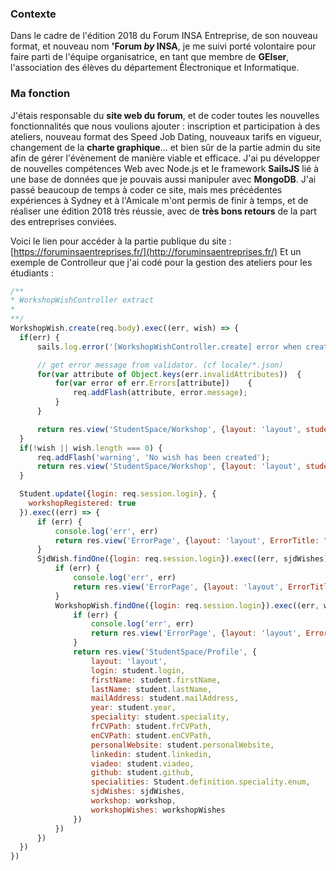 ### Contexte

Dans le cadre de l'édition 2018 du Forum INSA Entreprise, de son nouveau format, et nouveau nom **'Forum *by* INSA**, je me suivi porté volontaire pour faire parti de l'équipe organisatrice, en tant que membre de **GEIser**, l'association des élèves du département Électronique et Informatique.

### Ma fonction

J'étais responsable du **site web du forum**, et de coder toutes les nouvelles fonctionnalités que nous voulions ajouter : inscription et participation à des ateliers, nouveau format des Speed Job Dating, nouveaux tarifs en vigueur, changement de la **charte graphique**... et bien sûr de la partie admin du site afin de gérer l'évènement de manière viable et efficace.
J'ai pu développer de nouvelles compétences Web avec Node.js et le framework **SailsJS** lié à une base de données que je pouvais aussi manipuler avec **MongoDB**. J'ai passé beaucoup de temps à coder ce site, mais mes précédentes expériences à Sydney et à l'Amicale m'ont permis de finir à temps, et de réaliser une édition 2018 très réussie, avec de **très bons retours** de la part des entreprises conviées.

Voici le lien pour accéder à la partie publique du site : [https://foruminsaentreprises.fr/](http://foruminsaentreprises.fr/)
Et un exemple de Controlleur que j'ai codé pour la gestion des ateliers pour les étudiants :
```javascript
/**
* WorkshopWishController extract
*
**/
WorkshopWish.create(req.body).exec((err, wish) => {
  if(err) {
      sails.log.error('[WorkshopWishController.create] error when create a wish: ', err);

      // get error message from validator. (cf locale/*.json)
      for(var attribute of Object.keys(err.invalidAttributes))  {
          for(var error of err.Errors[attribute])    {
              req.addFlash(attribute, error.message);
          }
      }

      return res.view('StudentSpace/Workshop', {layout: 'layout', student: student, workshop: workshop})
  }
  if(!wish || wish.length === 0) {
      req.addFlash('warning', 'No wish has been created');
      return res.view('StudentSpace/Workshop', {layout: 'layout', student: student, workshop: workshop})
  }

  Student.update({login: req.session.login}, {
    workshopRegistered: true
  }).exec((err) => {
      if (err) {
          console.log('err', err)
          return res.view('ErrorPage', {layout: 'layout', ErrorTitle: "Une erreur s'est produite", ErrorDesc: 'Votre inscription s\'est mal passée et est dans un état instable. Veuillez prévenir le webmaster pour qu\'il règle le problème.'})
      }
      SjdWish.findOne({login: req.session.login}).exec((err, sjdWishes) => {
          if (err) {
              console.log('err', err)
              return res.view('ErrorPage', {layout: 'layout', ErrorTitle: "Une erreur s'est produite", ErrorDesc: 'Veuillez réessayer'})
          }
          WorkshopWish.findOne({login: req.session.login}).exec((err, workshopWishes) => {
              if (err) {
                  console.log('err', err)
                  return res.view('ErrorPage', {layout: 'layout', ErrorTitle: "Une erreur s'est produite", ErrorDesc: 'Veuillez réessayer'})
              }
              return res.view('StudentSpace/Profile', {
                  layout: 'layout',
                  login: student.login,
                  firstName: student.firstName,
                  lastName: student.lastName,
                  mailAddress: student.mailAddress,
                  year: student.year,
                  speciality: student.speciality,
                  frCVPath: student.frCVPath,
                  enCVPath: student.enCVPath,
                  personalWebsite: student.personalWebsite,
                  linkedin: student.linkedin,
                  viadeo: student.viadeo,
                  github: student.github,
                  specialities: Student.definition.speciality.enum,
                  sjdWishes: sjdWishes,
                  workshop: workshop,
                  workshopWishes: workshopWishes
              })
          })
      })
  })
})
```